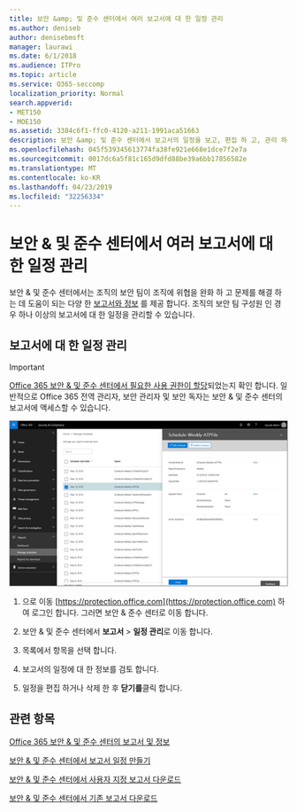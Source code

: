```yaml
---
title: 보안 &amp; 및 준수 센터에서 여러 보고서에 대 한 일정 관리
ms.author: deniseb
author: denisebmsft
manager: laurawi
ms.date: 6/1/2018
ms.audience: ITPro
ms.topic: article
ms.service: O365-seccomp
localization_priority: Normal
search.appverid:
- MET150
- MOE150
ms.assetid: 3384c6f1-ffc0-4120-a211-1991aca51663
description: 보안 &amp; 및 준수 센터에서 보고서의 일정을 보고, 편집 하 고, 관리 하는 방법에 대해 알아봅니다.
ms.openlocfilehash: 045f539345613774fa38fe921e668e1dce7f2e7a
ms.sourcegitcommit: 0017dc6a5f81c165d9dfd88be39a6bb17856582e
ms.translationtype: MT
ms.contentlocale: ko-KR
ms.lasthandoff: 04/23/2019
ms.locfileid: "32256334"
---
```

# <a name="manage-schedules-for-multiple-reports-in-the-security-amp-compliance-center"></a>보안 &amp; 및 준수 센터에서 여러 보고서에 대 한 일정 관리

보안 &amp; 및 준수 센터에서는 조직의 보안 팀이 조직에 위협을 완화 하 고 문제를 해결 하는 데 도움이 되는 다양 한 [보고서와 정보](reports-and-insights-in-security-and-compliance.md) 를 제공 합니다. 조직의 보안 팀 구성원 인 경우 하나 이상의 보고서에 대 한 일정을 관리할 수 있습니다. 
  
## <a name="manage-schedules-for-reports"></a>보고서에 대 한 일정 관리

> [!IMPORTANT]
> [Office 365 보안 &amp; 및 준수 센터에서 필요한 사용 권한이 할당](permissions-in-the-security-and-compliance-center.md)되었는지 확인 합니다. 일반적으로 Office 365 전역 관리자, 보안 관리자 및 보안 독자는 보안 &amp; 및 준수 센터의 보고서에 액세스할 수 있습니다. 
  
![보안 &amp; 및 준수 센터에서 보고서 \> 일정 관리를 선택 합니다.](media/efa5e2f9-bf73-4f85-acea-f1ca7e2bca5e.png)

1. 으로 이동 [https://protection.office.com](https://protection.office.com) 하 여 로그인 합니다. 그러면 보안 & 준수 센터로 이동 합니다.

2. 보안 &amp; 및 준수 센터에서 **보고서** \> **일정 관리**로 이동 합니다.
    
3. 목록에서 항목을 선택 합니다.
    
4. 보고서의 일정에 대 한 정보를 검토 합니다.
    
5. 일정을 편집 하거나 삭제 한 후 **닫기를**클릭 합니다.
    
## <a name="related-topics"></a>관련 항목

[Office 365 보안 &amp; 및 준수 센터의 보고서 및 정보](reports-and-insights-in-security-and-compliance.md)
  
[보안 &amp; 및 준수 센터에서 보고서 일정 만들기](create-a-schedule-for-a-report.md)
  
[보안 &amp; 및 준수 센터에서 사용자 지정 보고서 다운로드](set-up-and-download-a-custom-report.md)
  
[보안 &amp; 및 준수 센터에서 기존 보고서 다운로드](download-existing-reports.md)
  


